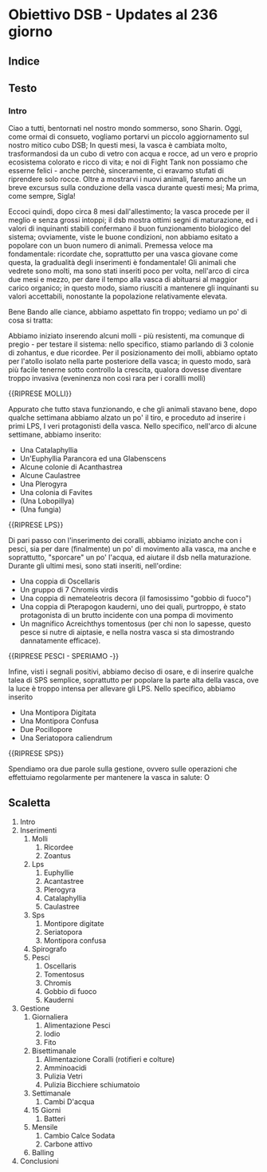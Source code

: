 # Obiettivo DSB - Updates al 236 giorno






## Indice



## Testo

### Intro
Ciao a tutti, bentornati nel nostro mondo sommerso, sono Sharin. Oggi, come ormai di consueto, vogliamo portarvi un piccolo aggiornamento sul nostro mitico cubo DSB; 
In questi mesi, la vasca è cambiata molto, trasformandosi da un cubo di vetro con acqua e rocce, ad un vero e proprio ecosistema colorato e ricco di vita; e noi di Fight Tank non possiamo che esserne felici - anche perchè, sinceramente, ci eravamo stufati di riprendere solo rocce. 
Oltre a mostrarvi i nuovi animali, faremo anche un breve excursus sulla conduzione della vasca durante questi mesi; Ma prima, come sempre, Sigla!


Eccoci quindi, dopo circa 8 mesi dall'allestimento; la vasca procede per il meglio e senza grossi intoppi; il dsb mostra ottimi segni di maturazione, ed i valori di inquinanti stabili confermano il buon funzionamento biologico del sistema; ovviamente, viste le buone condizioni, non abbiamo esitato a popolare con un buon numero di animali.
Premessa veloce ma fondamentale: ricordate che, soprattutto per una vasca giovane come questa, la gradualità degli inserimenti è fondamentale! Gli animali che vedrete sono molti, ma sono stati inseriti poco per  volta, nell'arco di circa due mesi e mezzo, per dare il tempo alla vasca di abituarsi al maggior carico organico; in questo modo, siamo  riusciti a mantenere gli inquinanti su valori accettabili, nonostante la popolazione relativamente elevata.


Bene Bando alle ciance, abbiamo aspettato fin troppo; vediamo un po' di cosa si tratta:

Abbiamo iniziato inserendo alcuni molli - più resistenti, ma comunque di pregio - per testare il sistema: nello specifico, stiamo parlando di 3 colonie di zohantus, e due ricordee. Per il posizionamento dei molli, abbiamo optato per l'atollo isolato nella parte posteriore della vasca; in questo modo, sarà più facile tenerne sotto controllo la crescita, qualora dovesse diventare troppo invasiva (eveninenza non così rara per i corallli molli)

{{RIPRESE MOLLI}}

Appurato che tutto stava funzionando, e che gli animali stavano bene, dopo qualche settimana abbiamo alzato un po' il tiro, e proceduto ad inserire i primi LPS, I veri protagonisti della vasca. Nello specifico, nell'arco di alcune settimane, abbiamo inserito: 
- Una Catalaphyllia 
- Un'Euphyllia Parancora ed una Glabenscens
- Alcune colonie di Acanthastrea
- Alcune Caulastree
- Una Plerogyra
- Una colonia di Favites
- (Una Lobopillya)
- (Una fungia)

{{RIPRESE LPS}}


Di pari passo con l'inserimento dei coralli, abbiamo iniziato anche con i pesci, sia per dare (finalmente) un po' di movimento alla vasca, ma anche e soprattutto, "sporcare" un po' l'acqua, ed aiutare il dsb nella maturazione.
Durante gli ultimi mesi, sono stati inseriti, nell'ordine:

- Una coppia di Oscellaris
- Un gruppo di 7 Chromis virdis
- Una coppia di nemateleotris decora (il famosissimo "gobbio di fuoco")
- Una coppia di Pterapogon kauderni, uno dei quali, purtroppo, è stato protagonista di un brutto incidente con una pompa di movimento
- Un magnifico Acreichthys tomentosus (per chi non lo sapesse, questo pesce si nutre di aiptasie, e nella nostra vasca si sta dimostrando dannatamente efficace).

{{RIPRESE PESCI - SPERIAMO -}}


Infine, visti i segnali positivi, abbiamo deciso di osare, e di inserire qualche talea di SPS semplice, soprattutto per popolare la parte alta della vasca, ove la luce è troppo intensa per allevare gli LPS.
Nello specifico, abbiamo inserito

- Una Montipora Digitata
- Una Montipora Confusa
- Due Pocillopore
- Una Seriatopora caliendrum


{{RIPRESE SPS}}




Spendiamo ora due parole sulla gestione, ovvero sulle operazioni che effettuiamo regolarmente per mantenere la vasca in salute:
O



## Scaletta


1) Intro
2) Inserimenti
   1) Molli
      1) Ricordee    
      2) Zoantus
   2) Lps
      1) Euphyllie
      2) Acantastree 
      3) Plerogyra
      4) Catalaphyllia
      5) Caulastree
   3) Sps
      1)  Montipore digitate
      2)  Seriatopora
      3)  Montipora confusa
   4) Spirografo
   5) Pesci
      1)  Oscellaris
      2)  Tomentosus
      3)  Chromis
      4)  Gobbio di fuoco
      5)  Kauderni
3) Gestione
   1) Giornaliera
      1) Alimentazione Pesci
      2) Iodio
      3) Fito
   2) Bisettimanale
      1) Alimentazione Coralli (rotifieri e colture)
      2) Amminoacidi
      3)  Pulizia Vetri
      4)  Pulizia Bicchiere schiumatoio
   3) Settimanale
      1) Cambi D'acqua 
   4) 15 Giorni
      1) Batteri
   5) Mensile
      1)  Cambio Calce Sodata
      2)  Carbone attivo
   6) Balling
4) Conclusioni
   

